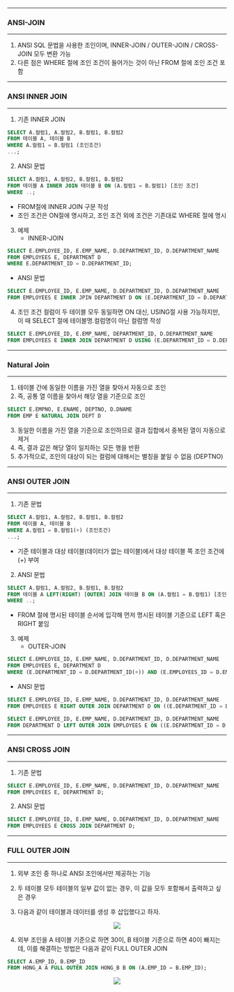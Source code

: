 -----
### ANSI-JOIN
-----
1. ANSI SQL 문법을 사용한 조인이며, INNER-JOIN / OUTER-JOIN / CROSS-JOIN 모두 변환 가능
2. 다른 점은 WHERE 절에 조인 조건이 들어가는 것이 아닌 FROM 절에 조인 조건 포함

-----
### ANSI INNER JOIN
-----
1. 기존 INNER JOIN
```sql
SELECT A.컬럼1, A.컬럼2, B.컬럼1, B.컬럼2
FROM 테이블 A, 테이블 B
WHERE A.컬럼1 = B.컬럼1 (조인조건)
...;
```

2. ANSI 문법
```sql
SELECT A.컬럼1, A.컬럼2, B.컬럼1, B.컬럼2
FROM 테이블 A INNER JOIN 테이블 B ON (A.컬럼1 = B.컬럼1) [조인 조건]
WHERE ..;
```

  - FROM절에 INNER JOIN 구문 작성
  - 조인 조건은 ON절에 명시하고, 조인 조건 외에 조건은 기존대로 WHERE 절에 명시

3. 예제
   - INNER-JOIN
```sql
SELECT E.EMPLOYEE_ID, E.EMP_NAME, D.DEPARTMENT_ID, D.DEPARTMENT_NAME
FROM EMPLOYEES E, DEPARTMENT D
WHERE E.DEPARTMENT_ID = D.DEPARTMENT_ID;
```

  - ANSI 문법
```sql
SELECT E.EMPLOYEE_ID, E.EMP_NAME, D.DEPARTMENT_ID, D.DEPARTMENT_NAME
FROM EMPLOYEES E INNER JPIN DEPARTMENT D ON (E.DEPARTMENT_ID = D.DEPARTMENT_ID);
```

4. 조인 조건 컬럼이 두 테이블 모두 동일하면 ON 대신, USING절 사용 가능하지만, 이 때 SELECT 절에 테이블명.컬럼명이 아닌 컬럼명 작성
```sql
SELECT E.EMPLOYEE_ID, E.EMP_NAME, DEPARTMENT_ID, D.DEPARTMENT_NAME
FROM EMPLOYEES E INNER JOIN DEPARTMENT D USING (E.DEPARTMENT_ID = D.DEPARTMENT_ID);
```

-----
### Natural Join
-----
1. 테이블 간에 동일한 이름을 가진 열을 찾아서 자동으로 조인
2. 즉, 공통 열 이름을 찾아서 해당 열을 기준으로 조인
```sql
SELECT E.EMPNO, E.ENAME, DEPTNO, D.DNAME
FROM EMP E NATURAL JOIN DEPT D
```

3. 동일한 이름을 가진 열을 기준으로 조인하므로 결과 집합에서 중복된 열이 자동으로 제거
4. 즉, 결과 값은 해당 열이 일치하는 모든 행을 반환
5. 추가적으로, 조인의 대상이 되는 컬럼에 대해서는 별칭을 붙일 수 없음 (DEPTNO)

-----
### ANSI OUTER JOIN
-----
1. 기존 문법
```sql
SELECT A.컬럼1, A.컬럼2, B.컬럼1, B.컬럼2
FROM 테이블 A, 테이블 B
WHERE A.컬럼1 = B.컬럼1(+) (조인조건)
...;
```
  - 기준 테이블과 대상 테이블(데이터가 없는 테이블)에서 대상 테이블 쪽 조인 조건에 (+) 부여
    
2. ANSI 문법
```sql
SELECT A.컬럼1, A.컬럼2, B.컬럼1, B.컬럼2
FROM 테이블 A LEFT(RIGHT) [OUTER] JOIN 테이블 B ON (A.컬럼1 = B.컬럼1) [조인 조건]
WHERE ..;
```
  - FROM 절에 명시된 테이블 순서에 입각해 먼저 명시된 테이블 기준으로 LEFT 혹은 RIGHT 붙임

3. 예제
   - OUTER-JOIN
```sql
SELECT E.EMPLOYEE_ID, E.EMP_NAME, D.DEPARTMENT_ID, D.DEPARTMENT_NAME
FROM EMPLOYEES E, DEPARTMENT D
WHERE (E.DEPARTMENT_ID = D.DEPARTMENT_ID(+)) AND (E.EMPLOYEES_ID = D.EMPLOYEES_ID(+));
```

  - ANSI 문법
```sql
SELECT E.EMPLOYEE_ID, E.EMP_NAME, D.DEPARTMENT_ID, D.DEPARTMENT_NAME
FROM EMPLOYEES E RIGHT OUTER JOIN DEPARTMENT D ON ((E.DEPARTMENT_ID = D.DEPARTMENT_ID) AND (E.EMPLOYEES_ID = D.EMPLOYEES_ID));
```

```sql
SELECT E.EMPLOYEE_ID, E.EMP_NAME, D.DEPARTMENT_ID, D.DEPARTMENT_NAME
FROM DEPARTMENT D LEFT OUTER JOIN EMPLOYEES E ON ((E.DEPARTMENT_ID = D.DEPARTMENT_ID) AND (E.EMPLOYEES_ID = D.EMPLOYEES_ID));
```

-----
### ANSI CROSS JOIN
-----
1. 기존 문법
```sql
SELECT E.EMPLOYEE_ID, E.EMP_NAME, D.DEPARTMENT_ID, D.DEPARTMENT_NAME
FROM EMPLOYEES E, DEPARTMENT D;
```

2. ANSI 문법
```sql
SELECT E.EMPLOYEE_ID, E.EMP_NAME, D.DEPARTMENT_ID, D.DEPARTMENT_NAME
FROM EMPLOYEES E CROSS JOIN DEPARTMENT D;
```

-----
### FULL OUTER JOIN
-----
1. 외부 조인 중 하나로 ANSI 조인에서만 제공하는 기능
2. 두 테이블 모두 테이블의 일부 값이 없는 경우, 이 값을 모두 포함해서 출력하고 싶은 경우

3. 다음과 같이 테이블과 데이터를 생성 후 삽입했다고 하자.
<div align = "center">
<img src="https://github.com/sooyounghan/DataBase/assets/34672301/6b6e6b07-b552-4ca3-9180-bccf9db3cd87">
</div>

4. 외부 조인을 A 테이블 기준으로 하면 30이, B 테이블 기준으로 하면 40이 빠지는데, 이를 해결하는 방법은 다음과 같이 FULL OUTER JOIN
```sql
SELECT A.EMP_ID, B.EMP_ID
FROM HONG_A A FULL OUTER JOIN HONG_B B ON (A.EMP_ID = B.EMP_ID);
```

<div align = "center">
<img src="https://github.com/sooyounghan/DataBase/assets/34672301/7aaafb71-1263-4ed1-a303-8801e798a85c">
</div>
